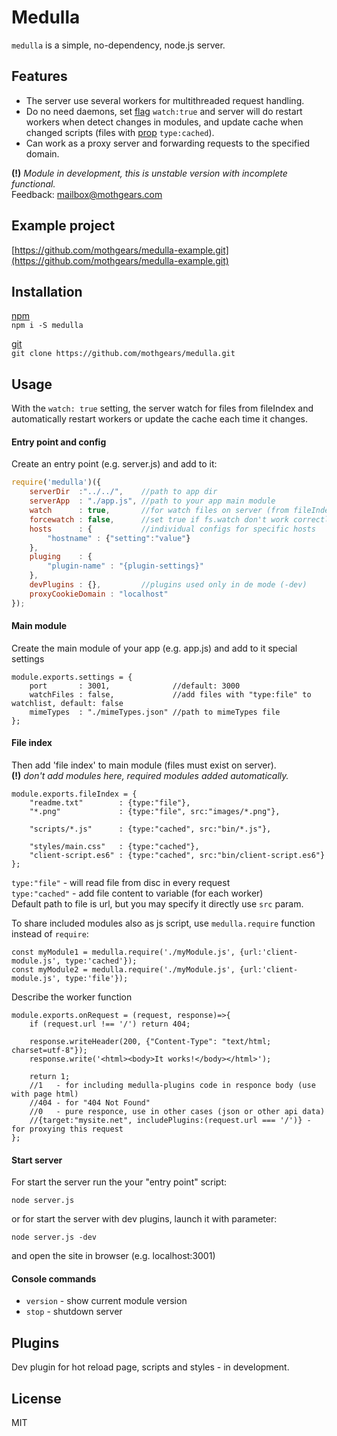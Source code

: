 # Medulla
`medulla` is a simple, no-dependency, node.js server.

## Features
- The server use several workers for multithreaded request handling.
- Do no need daemons, set [flag](#index-file-and-config) `watch:true` 
and server will do restart workers when detect changes in modules, 
and update cache when changed scripts (files with [prop](#file-index) `type:cached`).
- Can work as a proxy server and forwarding requests to the specified domain.

**(!)** *Module in development, this is unstable version with incomplete functional.*  
Feedback:
[mailbox@mothgears.com](mailto:mailbox@mothgears.com)

## Example project
[https://github.com/mothgears/medulla-example.git](https://github.com/mothgears/medulla-example.git)

## Installation

[npm](https://www.npmjs.com/package/medulla)  
`npm i -S medulla`
  
[git](https://github.com/mothgears/medulla.git)  
`git clone https://github.com/mothgears/medulla.git`

## Usage
With the `watch: true` setting, the server watch for files from fileIndex and automatically restart workers or update the cache each time it changes.

#### Entry point and config
Create an entry point (e.g. server.js) and add to it:
```js
require('medulla')({
    serverDir  :"../../",    //path to app dir
    serverApp  : "./app.js", //path to your app main module
    watch      : true,       //for watch files on server (from fileIndex)
    forcewatch : false,      //set true if fs.watch don't work correctly
    hosts      : {           //individual configs for specific hosts
    	"hostname" : {"setting":"value"} 
    },
    pluging    : {
    	"plugin-name" : "{plugin-settings}"
    }, 
    devPlugins : {},         //plugins used only in de mode (-dev)
    proxyCookieDomain : "localhost"
});
```

#### Main module
Create the main module of your app (e.g. app.js) and add to it special settings
```es6
module.exports.settings = {
	port       : 3001,              //default: 3000
	watchFiles : false,             //add files with "type:file" to watchlist, default: false
	mimeTypes  : "./mimeTypes.json" //path to mimeTypes file
};
```

#### File index
Then add 'file index' to main module (files must exist on server).  
**(!)** *don't add modules here, required modules added automatically.*
```es6
module.exports.fileIndex = {
	"readme.txt"        : {type:"file"},
	"*.png"             : {type:"file", src:"images/*.png"},

	"scripts/*.js"      : {type:"cached", src:"bin/*.js"},

	"styles/main.css"   : {type:"cached"},
	"client-script.es6" : {type:"cached", src:"bin/client-script.es6"}
};
```
`type:"file"`   - will read file from disc in every request  
`type:"cached"` - add file content to variable (for each worker)  
Default path to file is url, but you may specify it directly use `src` param.  

To share included modules also as js script, use `medulla.require` function instead of `require`:
```es6
const myModule1 = medulla.require('./myModule.js', {url:'client-module.js', type:'cached'});
const myModule2 = medulla.require('./myModule.js', {url:'client-module.js', type:'file'});
```

Describe the worker function
```es6
module.exports.onRequest = (request, response)=>{
    if (request.url !== '/') return 404;

    response.writeHeader(200, {"Content-Type": "text/html; charset=utf-8"});
    response.write('<html><body>It works!</body></html>');
    
    return 1; 
    //1   - for including medulla-plugins code in responce body (use with page html)
    //404 - for "404 Not Found"
    //0   - pure responce, use in other cases (json or other api data)
    //{target:"mysite.net", includePlugins:(request.url === '/')} - for proxying this request
};
```

#### Start server
For start the server run the your "entry point" script:
```
node server.js
```

or for start the server with dev plugins, launch it with parameter:
```
node server.js -dev
```
and open the site in browser (e.g. localhost:3001)

#### Console commands
  - `version` - show current module version  
  - `stop` - shutdown server

## Plugins
Dev plugin for hot reload page, scripts and styles - in development.

## License
MIT
